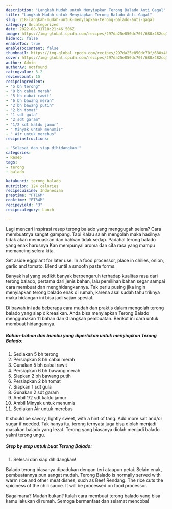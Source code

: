 ```yaml
---
description: "Langkah Mudah untuk Menyiapkan Terong Balado Anti Gagal"
title: "Langkah Mudah untuk Menyiapkan Terong Balado Anti Gagal"
slug: 218-langkah-mudah-untuk-menyiapkan-terong-balado-anti-gagal
category: Uncategorized
date: 2022-08-31T18:21:46.506Z
image: https://img-global.cpcdn.com/recipes/297da25e850dc70f/680x482cq70/terong-balado-foto-resep-utama.jpg
hideToc: false
enableToc: true
enableTocContent: false
thumbnail: https://img-global.cpcdn.com/recipes/297da25e850dc70f/680x482cq70/terong-balado-foto-resep-utama.jpg
cover: https://img-global.cpcdn.com/recipes/297da25e850dc70f/680x482cq70/terong-balado-foto-resep-utama.jpg
author: Admin
authorAv: notfound
ratingvalue: 3.2
reviewcount: 15
recipeingredient:
- "5 bh terong"
- "8 bh cabai merah"
- "5 bh cabai rawit"
- "6 bh bawang merah"
- "2 bh bawang putih"
- "2 bh tomat"
- "1 sdt gula"
- "2 sdt garam"
- "1/2 sdt kaldu jamur"
- " Minyak untuk menumis"
- " Air untuk merebus"
recipeinstructions:

- "Selesai dan siap dihidangkan!"
categories:
- Resep
tags:
- terong
- balado

katakunci: terong balado 
nutrition: 124 calories
recipecuisine: Indonesian
preptime: "PT16M"
cooktime: "PT34M"
recipeyield: "3"
recipecategory: Lunch

---
```



Lagi mencari inspirasi resep terong balado yang menggugah selera? Cara membuatnya sangat gampang. Tapi Kalau salah mengolah maka hasilnya tidak akan memuaskan dan bahkan tidak sedap. Padahal terong balado yang enak harusnya Kan mempunyai aroma dan cita rasa yang mampu memancing selera kita.


Set aside eggplant for later use. In a food processor, place in chilies, onion, garlic and tomato. Blend until a smooth paste forms.

Banyak hal yang sedikit banyak berpengaruh terhadap kualitas rasa dari terong balado, pertama dari jenis bahan, lalu pemilihan bahan segar sampai cara membuat dan menghidangkannya. Tak perlu pusing jika ingin menyiapkan terong balado enak di rumah, karena asal sudah tahu triknya maka hidangan ini bisa jadi sajian spesial.


Di bawah ini ada beberapa cara mudah dan praktis dalam mengolah terong balado yang siap dikreasikan. Anda bisa menyiapkan Terong Balado menggunakan 11 bahan dan 0 langkah pembuatan. Berikut ini cara untuk membuat hidangannya.

<!--inarticleads1-->

##### Bahan-bahan dan bumbu yang diperlukan untuk menyiapkan Terong Balado:

1. Sediakan 5 bh terong
1. Persiapkan 8 bh cabai merah
1. Gunakan 5 bh cabai rawit
1. Persiapkan 6 bh bawang merah
1. Siapkan 2 bh bawang putih
1. Persiapkan 2 bh tomat
1. Siapkan 1 sdt gula
1. Gunakan 2 sdt garam
1. Ambil 1/2 sdt kaldu jamur
1. Ambil  Minyak untuk menumis
1. Sediakan  Air untuk merebus


It should be savory, lightly sweet, with a hint of tang. Add more salt and/or sugar if needed. Tak hanya itu, terong ternyata juga bisa diolah menjadi masakan balado yang lezat. Terong yang biasanya diolah menjadi balado yakni terong ungu. 

<!--inarticleads2-->

##### Step by step untuk buat Terong Balado:


1. Selesai dan siap dihidangkan!

Balado terong biasanya dipadukan dengan teri ataupun petai. Selain enak, pembuatannya pun sangat mudah. Terong Balado is normally served with warm rice and other meat dishes, such as Beef Rendang. The rice cuts the spiciness of the chili sauce. It will be processed on food processor. 

Bagaimana? Mudah bukan? Itulah cara membuat terong balado yang bisa kamu lakukan di rumah. Semoga bermanfaat dan selamat mencoba!
